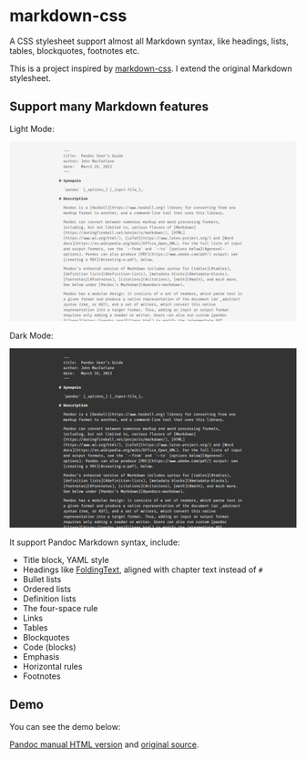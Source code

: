 # markdown-css

A CSS stylesheet support almost all Markdown syntax, like headings, lists, tables, blockquotes, footnotes etc.

This is a project inspired by [markdown-css](https://github.com/mrcoles/markdown-css). I extend the original Markdown stylesheet.

## Support many Markdown features

Light Mode:

![Screenshot: Pandoc Manual](./markdown-css-example.png)

Dark Mode:

![Screenshot: Pandoc Manual](./markdown-css-example-dark-mode.png)

It support Pandoc Markdown syntax, include:

- Title block, YAML style
- Headings like [FoldingText](http://www.foldingtext.com/), aligned with chapter text instead of `#`
- Bullet lists
- Ordered lists
- Definition lists
- The four-space rule
- Links
- Tables
- Blockquotes
- Code (blocks)
- Emphasis
- Horizontal rules
- Footnotes

## Demo

You can see the demo below:

[Pandoc manual HTML version](./markdown-css-example.html) and [original source](https://cdn.jsdelivr.net/gh/jgm/pandoc/MANUAL.txt).
